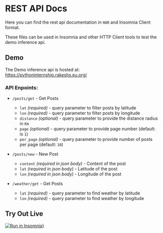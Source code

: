 # REST API Docs

Here you can find the rest api documentation in `HAR` and Insomnia Client format.

These files can be used in Insomnia and other HTTP Client tools to test the demo inference api.

## Demo 
The Demo inference api is hosted at:
https://pythoninternship.rakeshs.eu.org/

### API Enpoints:
 
- `/posts/get` - Get Posts
  - `lat` _(required)_ - query parameter to filter posts by latitude 
  - `lon` _(required)_ - query parameter to filter posts by longitude
  - `distance` _(optional)_ - query parameter to provide the distance radius in `Km`
  - `page` _(optional)_ - query parameter to provide page number (default: is `1`)
  - `per_page` _(optional)_ - query parameter to provide number of posts per page (default: `10`)


- `/posts/new` - New Post
  - `content` _(required in json body)_ - Content of the post
  - `lat` _(required in json body)_ - Latitude of the post
  - `lon` _(required in json body)_ - Longitude of the post


- `/weather/get` - Get Posts
    - `lat` _(required)_ - query parameter to find weather by latitude
    - `lon` _(required)_ - query parameter to find weather by longitude

## Try Out Live

[![Run in Insomnia}](https://insomnia.rest/images/run.svg)](https://insomnia.rest/run/?label=Python%20SDE%20Internship%202023&uri=https%3A%2F%2Fgithub.com%2FCypherpunkSamurai%2Fflask-restapi%2Fblob%2Fmaster%2Fdocs%2Frest_api_definition.insomnia.json)

